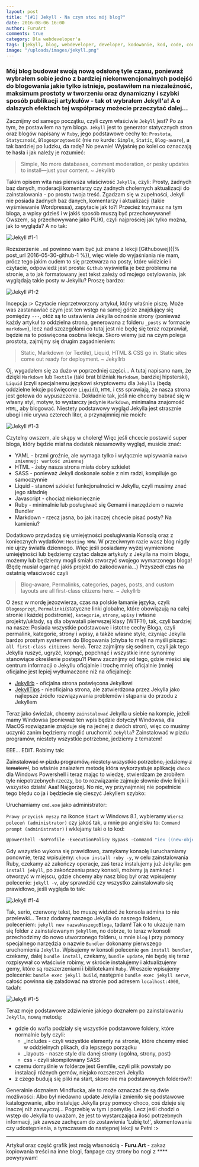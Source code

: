 ```yaml
---
layout: post
title: "[#1] Jekyll - Na czym stoi mój blog?"
date: 2016-08-06 16:00
author: FuruArt
comments: true
category: Dla webdeveloper'a
tags: [jekyll, blog, webdeveloper, developer, kodowanie, kod, code, console, gem, blogowanie]
image: "/uploads/images/jekyll.png"
---
```

### Mój blog budował swoją nową odsłonę tyle czasu, ponieważ wybrałem sobie jedno z bardziej niekonwencjonalnych podejść do blogowania jakie tylko istnieje, postawiłem na niezależność, maksimum prostoty w tworzeniu oraz dynamiczny i szybki sposób publikacji artykułów - tak ot wybrałem Jekyll'a! A o dalszych efektach tej współpracy możecie przeczytać dalej...

<!--more--> 

Zacznijmy od samego początku, czyli czym właściwie `Jekyll` jest? Po za tym, że postawiłem na tym bloga. `Jekyll` jest to generator statycznych stron oraz blogów napisany w `Ruby`, jego podstawowe cechy to: `Prostota`, `Statyczność`, `Blogosprzętowość` (nie no kurde: `Simple`, `Static`, `Blog-aware`), a tak bardziej po ludzku, da radę? No pewnie! Wyjaśnię po kolei co oznaczają te hasła i jak należy je rozumieć:

> Simple, No more databases, comment moderation, or pesky updates to install—just your content. 
~ Jekyllrb

Takim opisem wita nas pierwsza właściwość `Jekylla`, czyli: Prosty, żadnych baz danych, moderacji komentarzy czy żadnych cholernych aktualizacji do zainstalowania - po prostu twoja treść. Zgadzam się w zupełności, Jekyll nie posiada żadnych baz danych, komentarzy i aktualizacji (takie wyśmiewanie Wordpressa), zapytacie jak to?! Przecież trzymasz na tym bloga, a wpisy gdzieś i w jakiś sposób muszą być przechowywane! Owszem, są przechowywane jako PLIKI, czyli najprościej jak tylko można, jak to wygląda? A no tak:

![Jekyll #1-1](http://image.prntscr.com/image/1e2188cde27341a587e7e3a6caa8e254.png)

Rozszerzenie `.md` powinno wam być już znane z lekcji [Githubowej]({% post_url 2016-05-30-github-1 %}), więc wiele do wyjaśniania nie mam, prócz tego jakim cudem to się przetwarza na posty, które widzicie i czytacie, odpowiedź jest prosta: `Github` wyświetla je bez problemu na stronie, a to jak formatowany jest tekst zależy od mojego ostylowania, jak wyglądają takie posty w Jekyllu? Proszę bardzo:

![Jekyll #1-2](http://image.prntscr.com/image/af2b7b9a25af43c9b6b0b792d4c5be3c.png)

Incepcja :> Czytacie nieprzetworzony artykuł, który właśnie piszę. Może was zastanawiać czym jest ten wstęp na samej górze znajdujący się pomiędzy `---`, otóż są to ustawienia Jekylla odnośnie strony (ponieważ każdy artykuł to oddzielna strona, generowana z folderu `_posts` w formacie `markdown`), lecz nad szczegółami co tutaj jest nie będę się teraz rozprawiał, będzie na to poświęcona osobna lekcja. Skoro wiemy już na czym polega prostota, zajmijmy się drugim zagadnieniem:

> Static, Markdown (or Textile), Liquid, HTML & CSS go in. Static sites come out ready for deployment. 
~ Jekyllrb

Oj, wygadałem się za dużo w poprzedniej części... A tutaj napisano nam, że dzięki `Markdown` lub `Textile` (taki brat bliźniak `Markdown`, bardziej hipsterski), `Liquid` (czyli specjalnemu językowi skryptowemu dla `Jekylla` (będą oddzielne lekcje poświęcone `Liquid`)), `HTML` i `CSS` sprawiają, że nasza strona jest gotowa do wypuszczenia. Dokładnie tak, jeśli nie chcemy babrać się w własny styl, motyw, to wystarczy jedynie `Markdown`, minimalna znajomość `HTML`, aby blogować. Niestety podstawowy wygląd Jekylla jest strasznie ubogi i nie urywa czterech liter, a przynajmniej nie moich:

![Jekyll #1-3](http://danielwhyte.com/media/post-image/jekyll1.png)

Czytelny owszem, ale skąpy w cholerę! Więc jeśli chcecie postawić super bloga, który będzie miał na dodatek niesamowity wygląd, musicie znać:

* YAML - brzmi groźnie, ale wymaga tylko i wyłącznie wpisywania `nazwa zmiennej: wartość zmiennej`
* HTML - żeby nasza strona miała dobry szkielet
* SASS - ponieważ Jekyll doskonale sobie z nim radzi, kompiluje go samoczynnie
* Liquid - stanowi szkielet funkcjonalności w Jekyllu, czyli musimy znać jego składnię
* Javascript - chociaż niekoniecznie
* Ruby - minimalnie lub posługiwać się Gemami i narzędziem o nazwie Bundler
* Markdown - rzecz jasna, bo jak inaczej chcecie pisać posty? Na kamieniu?

Dodatkowo przydadzą się umiejętności posługiwania Konsolą oraz z koniecznych wydatków: `Hosting WWW`. W przeciwnym razie wasz blog nigdy nie ujrzy światła dziennego. Więc jeśli posiadamy wyżej wymienione umiejętności lub będziemy czytać dalsze artykuły z Jekylla na moim blogu, możemy lub będziemy mogli śmiało stworzyć swojego wymarzonego bloga! (Będę musiał ogarnąć jakiś projekt do zakodowania...) Przyszedł czas na ostatnią właściwość czyli

> Blog-aware, Permalinks, categories, pages, posts, and custom layouts are all first-class citizens here. 
~ Jekyllrb 

O żesz w mordę jeżozwierza, czas na polskie łamanie języka, czyli: `Blogosprzęt`, `Permalinki`(statyczne linki globalne, które obowiązują na całej stronie i każdej podstronie), `kategorie`, `strony`, `wpisy` i własne projekty/układy, są dla obywatali pierwszej klasy (WTF?!), tak, czyli bardziej na nasze: Posiada wszystkie podstawowe i istotne cechy Bloga, czyli permalink, kategorie, strony i wpisy, a także własne style, czyniąc Jekylla bardzo prostym systemem do Blogowania (chyba to mięli na myśli pisząc: `all first-class citizens here`). Teraz zajmijmy się sednem, czyli jak tego Jekylla ruszyć, ugryźć, kopnąć, popchnąć i wszystkie inne synonimy stanowiące określenie postępu?! Pierw zacznijmy od tego, gdzie mieści się centrum informacji o Jekyllu oficjalnie i trochę mniej oficjalnie (mniej oficjalne jest lepiej wytłumaczone niż na oficjalnej):

* [Jekyllrb](https://jekyllrb.com/) - oficjalna strona poświęcona Jekyllowi
* [JekyllTips](http://jekyll.tips/) - nieoficjalna strona, ale zatwierdzona przez Jekylla jako najlepsze źródło rozwiązywania problemów i stąpania do przodu z Jekyllem

Teraz jako świeżak, chcemy `zainstalować` Jekylla u siebie na kompie, jeżeli mamy Windowsa (ponieważ ten wpis będzie dotyczył Windowsa, dla MacOS rozwiązanie znajduje się na jednej z dwóch stron), więc co musimy uczynić zanim będziemy moglić uruchomić `Jekylla`? Zainstalować w pizdu programów, niestety wszystkie potrzebne, jedziemy z tematem!

EEE... EDIT. Robimy tak:

~~Zainstalować w pizdu programów, niestety wszystkie potrzebne, jedziemy z tematem!~~, bo właśnie znalazłem metodę która wykorzystuje aplikację `choco` dla Windows Powershell i teraz mając to wiedzę, stwierdzam że zrobiłem tyle niepotrzebnych rzeczy, bo to rozwiązanie zajmuje słownie dwie linijki i wszystko działa! Aaa! Najgorzej. No nic, wy przynajmniej nie popełnicie tego błędu co ja i będziecie się cieszyć Jekyllem szybko:

Uruchamiamy `cmd.exe` jako administrator: 

`Prawy przycisk myszy` na ikonce `Start` w Windows 8.1, wybieramy `Wiersz poleceń (administrator)` czy jakoś tak, u mnie po angielsku to: `Command prompt (administrator)` i wklejamy taki o to kod:

```powershell
@powershell -NoProfile -ExecutionPolicy Bypass -Command "iex ((new-object net.webclient).DownloadString('https://chocolatey.org/install.ps1'))" && SET PATH=%PATH%;%ALLUSERSPROFILE%\chocolatey\bin
```

Gdy wszystko wykona się prawidłowo, zamykamy konsolę i uruchamiamy ponownie, teraz wpisujemy: `choco install ruby -y`, w celu zainstalowania Ruby, czekamy aż zakończy operacje, zaś teraz instalujemy już Jekylla: `gem install jekyll`, po zakończeniu pracy konsoli, możemy ją zamknąć i otworzyć w miejscu, gdzie chcemy aby nasz blog był oraz wpisujemy polecenie: `jekyll -v`, aby sprawdzić czy wszystko zainstalowało się prawidłowo, jeśli wygląda to tak:

![Jekyll #1-4](http://image.prntscr.com/image/ac2c55d3389c401aad613c32f584a15f.png)

Tak, serio, czerwony tekst, bo muszę widzieć że konsola admina to nie przelewki... Teraz dodamy naszego Jekylla do naszego folderu, poleceniem: `jekyll new nazwaNaszegoBloga`, tadam! Tak o to ukazuje nam się folder z zainstalowanym `jekyllem`, no dobrze, to teraz w konsoli przechodzimy do nowo utworzonego folderu, u mnie `blog` i przy pomocy specjalnego narzędzia o nazwie `Bundler` dokonamy pierwszego uruchomienia `Jekylla`. Wpisujemy w konsoli polecenie `gem install bundler`, czekamy, dalej `bundle install`, czekamy, `bundle update`, nie będę się teraz rozpisywał co właściwie robimy, w skrócie instalujemy i aktualizujemy gemy, które są rozszerzeniami i bibliotekami `Ruby`. Wreszcie wpisujemy polecenie: `bundle exec jekyll build`, następnie `bundle exec jekyll serve`, całość powinna się załadować na stronie pod adresem `localhost:4000`, tadah:

![Jekyll #1-5](http://image.prntscr.com/image/89c00b4714f94c1b92f15ce1ff3d875d.png)

Teraz moje podstawowe zdziwienie jakiego doznałem po zainstalowaniu `Jekylla`, nową metodą: 

* gdzie do wafla podziały się wszystkie podstawowe foldery, które normalnie były czyli:
  * _includes - czyli wszystkie elementy na stronie, które chcemy mieć w oddzielnych plikach, dla lepszego porządku
  * _layouts - nasze style dla danej strony (ogólna, strony, post)
  * css - czyli skompilowany SASS
* czemu domyślnie w folderze jest Gemfile, czyli plik powstały po instalacji różnych gemów, niejako rozszerzeń Jekylla
* z czego budują się pliki na start, skoro nie ma podstawowych folderów?!

Generalnie doznałem Mindfucka, ale to może oznaczać że są dwie możliwości: Albo był niedawno update Jekylla i zmieniło się podstawowe katalogowanie, albo instalując Jekylla przy pomocy choco, coś dzieje się inaczej niż zazwyczaj... Pogrzebię w tym i pomyślę. Lecz jeśli chodzi o wstęp do Jekylla to uważam, że jest to wystarczająca ilość potrzebnych informacji, jak zawsze zachęcam do zostawienia 'Lubię to!', skomentowania czy udostępnienia, a tymczasem do następnej lekcji w Pełni :>

---

Artykuł oraz część grafik jest moją własnością - **Furu.Art** - zakaz kopiowania treści na inne blogi, fanpage czy strony bo nogi z **** powyrywam! 
